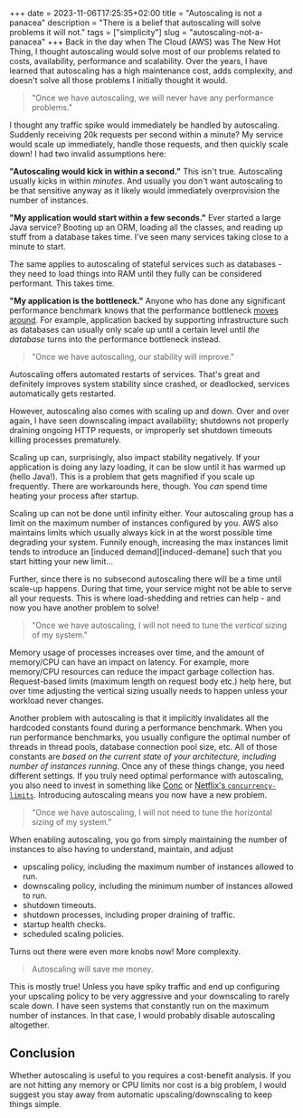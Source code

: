 +++ 
date = 2023-11-06T17:25:35+02:00
title = "Autoscaling is not a panacea"
description = "There is a belief that autoscaling will solve problems it will not."
tags = ["simplicity"]
slug = "autoscaling-not-a-panacea"
+++
Back in the day when The Cloud (AWS) was The New Hot Thing, I thought
autoscaling would solve most of our problems related to costs, availability,
performance and scalability. Over the years, I have learned that autoscaling
has a high maintenance cost, adds complexity, and doesn't solve all those
problems I initially thought it would.

> "Once we have autoscaling, we will never have any performance problems."

I thought any traffic spike would immediately be handled by
autoscaling. Suddenly receiving 20k requests per second within a minute? My
service would scale up immediately, handle those requests, and then quickly
scale down! I had two invalid assumptions here:

**"Autoscaling would kick in within a second."** This isn't true.  Autoscaling
usually kicks in within _minutes_. And usually you don't want autoscaling to be
that sensitive anyway as it likely would immediately overprovision the number
of instances.

**"My application would start within a few seconds."** Ever started a large Java
service? Booting up an ORM, loading all the classes, and reading up stuff from
a database takes time. I've seen many services taking close to a minute to start.

The same applies to autoscaling of stateful services such as databases - they
need to load things into RAM until they fully can be considered performant.
This takes time.

**"My application is the bottleneck."** Anyone who has done any significant
performance benchmark knows that the performance bottleneck [moves
around][max-flow-min-cut]. For example, application backed by supporting
infrastructure such as databases can usually only scale up until a certain
level until _the database_ turns into the performance bottleneck instead.

[max-flow-min-cut]: https://en.wikipedia.org/wiki/Max-flow_min-cut_theorem

> "Once we have autoscaling, our stability will improve."

Autoscaling offers automated restarts of services. That's great and definitely
improves system stability since crashed, or deadlocked, services automatically
gets restarted.

However, autoscaling also comes with scaling up and down. Over and over again,
I have seen downscaling impact availability; shutdowns not properly draining
ongoing HTTP requests, or improperly set shutdown timeouts killing processes
prematurely.

Scaling up can, surprisingly, also impact stability negatively. If your
application is doing any lazy loading, it can be slow until it has
warmed up (hello Java!). This is a problem that gets magnified if you scale up
frequently. There are workarounds here, though. You _can_ spend time heating 
your process after startup.

Scaling up can not be done until infinity either. Your autoscaling group has a
limit on the maximum number of instances configured by you. AWS also maintains
limits which usually always kick in at the worst possible time degrading your
system. Funnily enough, increasing the max instances limit tends to introduce an
[induced demand][induced-demane] such that you start hitting your new limit...

[induced-demand]: https://en.wikipedia.org/wiki/Induced_demand

Further, since there is no subsecond autoscaling there will be a time until
scale-up happens. During that time, your service might not be able to serve all
your requests. This is where load-shedding and retries can help - and now you
have another problem to solve!

> "Once we have autoscaling, I will not need to tune the _vertical_ sizing of
> my system."

Memory usage of processes increases over time, and the amount of memory/CPU can
have an impact on latency. For example, more memory/CPU resources can reduce
the impact garbage collection has. Request-based limits (maximum length on
request body etc.) help here, but over time adjusting the vertical sizing
usually needs to happen unless your workload never changes.

Another problem with autoscaling is that it implicitly invalidates all the
hardcoded constants found during a performance benchmark. When you run
performance benchmarks, you usually configure the optimal number of threads in
thread pools, database connection pool size, etc. All of those constants are
_based on the current state of your architecture, including number of instances
running_. Once any of these things change, you need different settings. If you
truly need optimal performance with autoscaling, you also need to invest in
something like [Conc][conc] or [Netflix's `concurrency-limits`][conc-limits].
Introducing autoscaling means you now have a new problem.

[conc]: https://github.com/JensRantil/conc
[conc-limits]: https://github.com/Netflix/concurrency-limits

> "Once we have autoscaling, I will not need to tune the horizontal
> sizing of my system."

When enabling autoscaling, you go from simply maintaining the number of
instances to also having to understand, maintain, and adjust

 * upscaling policy, including the maximum number of instances allowed to run.
 * downscaling policy, including the minimum number of instances allowed to
   run.
 * shutdown timeouts.
 * shutdown processes, including proper draining of traffic.
 * startup health checks.
 * scheduled scaling policies.

Turns out there were even more knobs now! More complexity.

> Autoscaling will save me money.

This is mostly true! Unless you have spiky traffic and end up configuring your
upscaling policy to be very aggressive and your downscaling to rarely scale
down.  I have seen systems that constantly run on the maximum number of
instances. In that case, I would probably disable autoscaling altogether.

## Conclusion

Whether autoscaling is useful to you requires a cost-benefit analysis. If you
are not hitting any memory or CPU limits nor cost is a big problem, I would
suggest you stay away from automatic upscaling/downscaling to keep things
simple.
